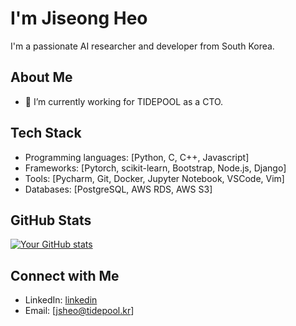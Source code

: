 # I'm Jiseong Heo

I'm a passionate AI researcher and developer from South Korea.

## About Me

- 🔭 I’m currently working for TIDEPOOL as a CTO.

## Tech Stack

- Programming languages: [Python, C, C++, Javascript]
- Frameworks: [Pytorch, scikit-learn, Bootstrap, Node.js, Django]
- Tools: [Pycharm, Git, Docker, Jupyter Notebook, VSCode, Vim]
- Databases: [PostgreSQL, AWS RDS, AWS S3]

## GitHub Stats

[![Your GitHub stats](https://github-readme-stats.vercel.app/api?username=your-username&show_icons=true&theme=dark)](link-to-your-github-profile)

## Connect with Me

- LinkedIn: [linkedin](https://www.linkedin.com/in/jsheo)
- Email: [jsheo@tidepool.kr]
